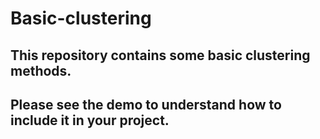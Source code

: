 # Basic-clustering
## This repository contains some basic clustering methods.
## Please see the demo to understand how to include it in your project.
